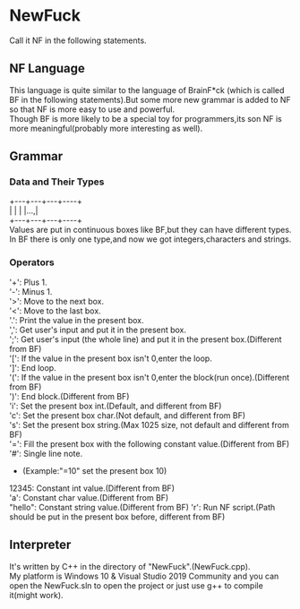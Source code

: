 # NewFuck  
Call it NF in the following statements.  

## NF Language  

This language is quite similar to the language of BrainF*ck (which is called BF in the following statements).But some more new grammar is added to NF so that NF is more easy to use and powerful.  
Though BF is more likely to be a special toy for programmers,its son NF is more meaningful(probably more interesting as well).  

## Grammar
### Data and Their Types

+---+---+---+----+  
|    |    |    |...,|  
+---+---+---+----+  
Values are put in continuous boxes like BF,but they can have different types. In BF there is only one type,and now we got integers,characters and strings.  
### Operators
'+': Plus 1.  
'-': Minus 1.  
'>': Move to the next box.  
'<': Move to the last box.  
'.': Print the value in the present box.  
',': Get user's input and put it in the present box.  
';': Get user's input (the whole line) and put it in the present box.(Different from BF)  
'[': If the value in the present box isn't 0,enter the loop.  
']': End loop.  
'(': If the value in the present box isn't 0,enter the block(run once).(Different from BF)  
')': End block.(Different from BF)  
'i': Set the present box int.(Default, and different from BF)  
'c': Set the present box char.(Not default, and different from BF)  
's': Set the present box string.(Max 1025 size, not default and different from BF)  
'=': Fill the present box with the following constant value.(Different from BF)   
'#': Single line note.  

* (Example:"=10" set the present box 10)   

12345: Constant int value.(Different from BF)  
'a': Constant char value.(Different from BF)  
"hello": Constant string value.(Different from BF)
'r': Run NF script.(Path should be put in the present box before, different from BF)    

## Interpreter
It's written by C++ in the directory of "NewFuck".(NewFuck.cpp).  
My platform is Windows 10 & Visual Studio 2019 Community and you can open the NewFuck.sln to open the project or just use g++ to compile it(might work).  